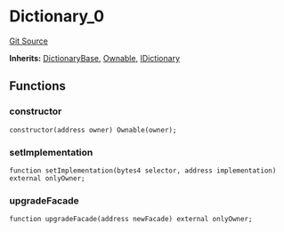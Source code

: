 # Dictionary_0
[Git Source](https://github.com/metacontract/mc/blob/7db22f6d7abc05705d21c7601fb406ca49c18557/src/devkit/Flattened.sol)

**Inherits:**
[DictionaryBase](abstract.DictionaryBase.md), [Ownable](abstract.Ownable.md), [IDictionary](interface.IDictionary.md)


## Functions
### constructor


```solidity
constructor(address owner) Ownable(owner);
```

### setImplementation


```solidity
function setImplementation(bytes4 selector, address implementation) external onlyOwner;
```

### upgradeFacade


```solidity
function upgradeFacade(address newFacade) external onlyOwner;
```

